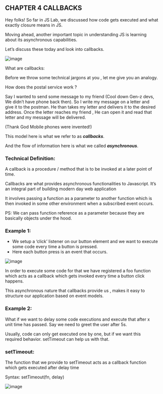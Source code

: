 ## CHAPTER 4 CALLBACKS

Hey folks! So far in JS Lab, we discussed how code gets executed and what exactly closure means in JS.
 
Moving ahead, another important topic in understanding JS is learning about its asynchronous capabilities.

Let’s discuss these today and look into callbacks.


![image](https://user-images.githubusercontent.com/42679346/128609841-3d888091-60d4-45a8-abde-c195d23f3b5d.png)

What are callbacks:

Before we throw some technical jargons at you , let me give you an analogy.

How does the postal service work ?

Say I wanted to send some message to my friend (Cool down Gen-z devs, We didn’t have phone back then).
So I write my message on a letter and give it to the postman. 
He than takes my letter and delivers it to the desired address. 
Once the letter reaches my friend , He can open it and read that letter and my message will be delivered. 

(Thank God Mobile phones were invented!)

This model here is what we refer to as ***callbacks***.

And the flow of information here is what we called ***asynchronous***.

### Technical Definition:

A callback is a procedure / method that is to be invoked at a later point of time.

Callbacks are what provides asynchronous functionalities to Javascript. It’s an integral part of building modern day web application

It involves passing a function as a parameter to another function which is then invoked in some other environment when a subscribed event occurs. 

PS: We can pass function reference as a parameter because they are basically objects under the hood.


### Example 1:

- We setup a ‘click’ listener on our button element and we want to execute some code every time a button is pressed.
- Here each button press is an event that occurs.

![image](https://user-images.githubusercontent.com/42679346/128609967-ffefb5e1-ccb2-438a-a233-089cacd101c7.png)


In order to execute some code for that we have registered a foo function which acts as a callback which gets invoked every time a button click happens. 

This asynchronous nature that callbacks provide us , makes it easy to structure our application based on event models.

### Example 2:

What if we want to delay some code executions and execute that after x unit time has passed.
Say we need to greet the user after 5s.
 
Usually, code can only get executed one by one, but if we want this required behavior. 
setTimeout can help us with that.

### setTimeout:

The function that we provide to setTimeout acts as a callback function which gets executed after delay time

Syntax: setTimeout(fn, delay)

![image](https://user-images.githubusercontent.com/42679346/128610005-9b618ab7-67b8-47b2-8c1b-111b5126f9de.png)


